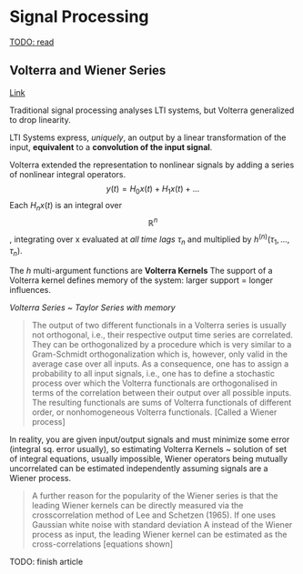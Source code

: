# Signal Processing
[TODO: read](http://inis.jinr.ru/sl/tot_ra/0/0/3/Rugh-Nonlin.pdf)

## Volterra and Wiener Series
[Link](http://www.scholarpedia.org/article/Volterra_and_Wiener_series)

Traditional signal processing analyses LTI systems, but Volterra generalized to drop linearity.

LTI Systems express, _uniquely_, an output by a linear transformation of the input, **equivalent** to a **convolution of the input signal**.

Volterra extended the representation to nonlinear signals by adding a series of nonlinear integral operators.
$$ y(t) = H_0x(t) + H_1x(t) + ... $$
Each $H_nx(t)$ is an integral over $$\mathbb{R}^n$$, integrating over x evaluated at _all time lags_ $\tau_n$ and multiplied by $h^{(n)}(\tau_1, ..., \tau_n)$.

The $h$ multi-argument functions are **Volterra Kernels**
The support of a Volterra kernel defines memory of the system: larger support = longer influences.

*Volterra Series ~ Taylor Series with memory*

> The output of two different functionals in a Volterra series is usually not orthogonal, i.e., their respective output time series are correlated. They can be orthogonalized by a procedure which is very similar to a Gram-Schmidt orthogonalization which is, however, only valid in the average case over all inputs. As a consequence, one has to assign a probability to all input signals, i.e., one has to define a stochastic process over which the Volterra functionals are orthogonalised in terms of
> the correlation between their output over all possible inputs. The resulting functionals are sums of Volterra functionals of different order, or nonhomogeneous Volterra functionals. [Called a Wiener process]

In reality, you are given input/output signals and must minimize some error (integral sq. error usually), so estimating Volterra Kernels ~ solution of set of integral equations, usually impossible, Wiener operators being mutually uncorrelated can be estimated independently assuming signals are a Wiener process.

> A further reason for the popularity of the Wiener series is that the leading Wiener kernels can be directly measured via the crosscorrelation method of Lee and Schetzen (1965). If one uses Gaussian white noise with standard deviation A instead of the Wiener process as input, the leading Wiener kernel can be estimated as the cross-correlations [equations shown]

TODO: finish article
